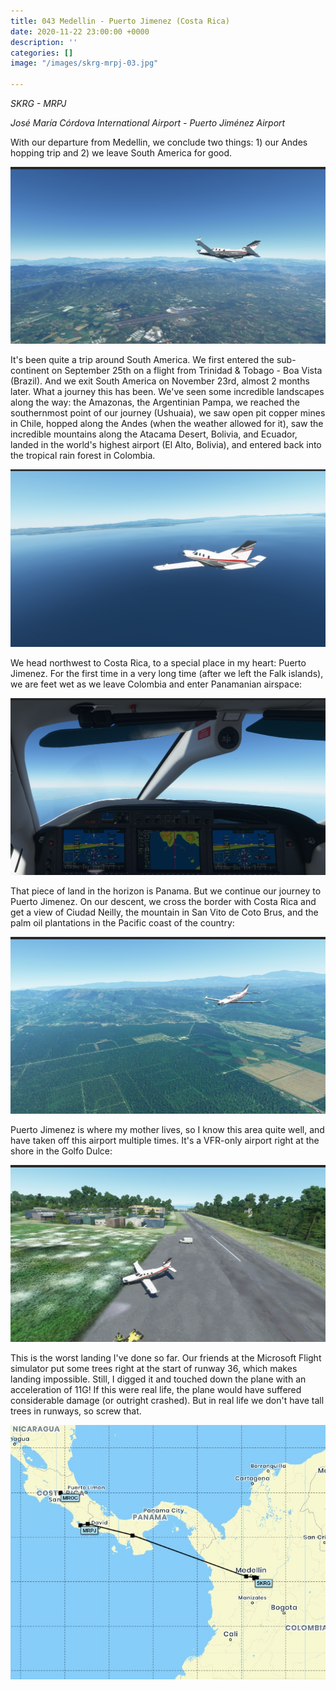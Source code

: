 ```yaml
---
title: 043 Medellin - Puerto Jimenez (Costa Rica)
date: 2020-11-22 23:00:00 +0000
description: ''
categories: []
image: "/images/skrg-mrpj-03.jpg"

---
```

_SKRG - MRPJ_

_José María Córdova International Airport - Puerto Jiménez Airport_

With our departure from Medellin, we conclude two things: 1) our Andes hopping trip and 2) we leave South America for good.

![](/images/skrg-mrpj-01.jpg)

It's been quite a trip around South America. We first entered the sub-continent on September 25th on a flight from Trinidad & Tobago - Boa Vista (Brazil). And we exit South America on November 23rd, almost 2 months later. What a journey this has been. We've seen some incredible landscapes along the way: the Amazonas, the Argentinian Pampa, we reached the southernmost point of our journey (Ushuaia), we saw open pit copper mines in Chile, hopped along the Andes (when the weather allowed for it), saw the incredible mountains along the Atacama Desert, Bolivia, and Ecuador, landed in the world's highest airport (El Alto, Bolivia), and entered back into the tropical rain forest in Colombia.

![](/images/skrg-mrpj-04.jpg)

We head northwest to Costa Rica, to a special place in my heart: Puerto Jimenez. For the first time in a very long time (after we left the Falk islands), we are feet wet as we leave Colombia and enter Panamanian airspace:

![](/images/skrg-mrpj-02.jpg)

That piece of land in the horizon is Panama. But we continue our journey to Puerto Jimenez. On our descent, we cross the border with Costa Rica and get a view of Ciudad Neilly, the mountain in San Vito de Coto Brus, and the palm oil plantations in the Pacific coast of the country:

![](/images/skrg-mrpj-03.jpg)

Puerto Jimenez is where my mother lives, so I know this area quite well, and have taken off this airport multiple times. It's a VFR-only airport right at the shore in the Golfo Dulce:

![](/images/skrg-mrpj-05.jpg)

This is the worst landing I've done so far. Our friends at the Microsoft Flight simulator put some trees right at the start of runway 36, which makes landing impossible. Still, I digged it and touched down the plane with an acceleration of 11G! If this were real life, the plane would have suffered considerable damage (or outright crashed). But in real life we don't have tall trees in runways, so screw that. 

![](/images/skrg-mrpj.jpg)